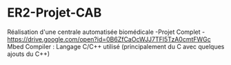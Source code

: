 # ER2-Projet-CAB
Réalisation d'une centrale automatisée biomédicale
-Projet Complet - https://drive.google.com/open?id=0B6ZfCaOcWJJ7TFl5TzA0cmtFWGc
Mbed Compiler : Langage C/C++ utilisé (principalement du C avec quelques ajouts du C++)
